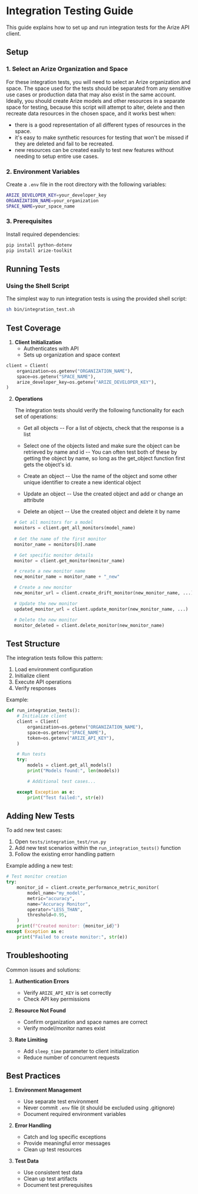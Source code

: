 # Integration Testing Guide

This guide explains how to set up and run integration tests for the Arize API client.

## Setup

### 1. Select an Arize Organization and Space

For these integration tests, you will need to select an Arize organization and space. The space used for the tests should be separated from any sensitive use cases or production data that may also exist in the same account. Ideally, you should create Arize models and other resources in a separate space for testing, because this script will attempt to alter, delete and then recreate data resources in the chosen space, and it works best when:

- there is a good representation of all different types of resources in the space.
- it's easy to make synthetic resources for testing that won't be missed if they are deleted and fail to be recreated.
- new resources can be created easily to test new features without needing to setup entire use cases.

### 2. Environment Variables

Create a `.env` file in the root directory with the following variables:

```bash
ARIZE_DEVELOPER_KEY=your_developer_key
ORGANIZATION_NAME=your_organization
SPACE_NAME=your_space_name
```

### 3. Prerequisites

Install required dependencies:

```bash
pip install python-dotenv
pip install arize-toolkit
```

## Running Tests

### Using the Shell Script

The simplest way to run integration tests is using the provided shell script:

```bash
sh bin/integration_test.sh
```

## Test Coverage

1. **Client Initialization**
   - Authenticates with API
   - Sets up organization and space context

```python
client = Client(
    organization=os.getenv("ORGANIZATION_NAME"),
    space=os.getenv("SPACE_NAME"),
    arize_developer_key=os.getenv("ARIZE_DEVELOPER_KEY"),
)
```

2. **Operations**

   The integration tests should verify the following functionality for each set of operations:

   - Get all objects
     -- For a list of objects, check that the response is a list

   - Select one of the objects listed and make sure the object can be retrieved by name and id
     -- You can often test both of these by getting the object by name, so long as the get_object function first gets the object's id.

   - Create an object
     -- Use the name of the object and some other unique identifier to create a new identical object

   - Update an object
     -- Use the created object and add or change an attribute

   - Delete an object
     -- Use the created object and delete it by name

```python
   # Get all monitors for a model
   monitors = client.get_all_monitors(model_name)
   
   # Get the name of the first monitor
   monitor_name = monitors[0].name

   # Get specific monitor details
   monitor = client.get_monitor(monitor_name)

   # create a new monitor name
   new_monitor_name = monitor_name + "_new"

   # Create a new monitor
   new_monitor_url = client.create_drift_monitor(new_monitor_name, ...)

   # Update the new monitor
   updated_monitor_url = client.update_monitor(new_monitor_name, ...)

   # Delete the new monitor
   monitor_deleted = client.delete_monitor(new_monitor_name)
```

## Test Structure

The integration tests follow this pattern:

1. Load environment configuration
1. Initialize client
1. Execute API operations
1. Verify responses

Example:

```python
def run_integration_tests():
    # Initialize client
    client = Client(
        organization=os.getenv("ORGANIZATION_NAME"),
        space=os.getenv("SPACE_NAME"),
        token=os.getenv("ARIZE_API_KEY"),
    )

    # Run tests
    try:
        models = client.get_all_models()
        print("Models found:", len(models))

        # Additional test cases...

    except Exception as e:
        print("Test failed:", str(e))
```

## Adding New Tests

To add new test cases:

1. Open `tests/integration_test/run.py`
1. Add new test scenarios within the `run_integration_tests()` function
1. Follow the existing error handling pattern

Example adding a new test:

```python
# Test monitor creation
try:
    monitor_id = client.create_performance_metric_monitor(
        model_name="my_model",
        metric="accuracy",
        name="Accuracy Monitor",
        operator="LESS_THAN",
        threshold=0.95,
    )
    print(f"Created monitor: {monitor_id}")
except Exception as e:
    print("Failed to create monitor:", str(e))
```

## Troubleshooting

Common issues and solutions:

1. **Authentication Errors**

   - Verify `ARIZE_API_KEY` is set correctly
   - Check API key permissions

1. **Resource Not Found**

   - Confirm organization and space names are correct
   - Verify model/monitor names exist

1. **Rate Limiting**

   - Add `sleep_time` parameter to client initialization
   - Reduce number of concurrent requests

## Best Practices

1. **Environment Management**

   - Use separate test environment
   - Never commit `.env` file (it should be excluded using .gitignore)
   - Document required environment variables

1. **Error Handling**

   - Catch and log specific exceptions
   - Provide meaningful error messages
   - Clean up test resources

1. **Test Data**

   - Use consistent test data
   - Clean up test artifacts
   - Document test prerequisites
